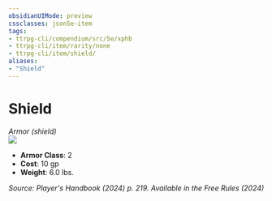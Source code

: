 ```yaml
---
obsidianUIMode: preview
cssclasses: json5e-item
tags:
- ttrpg-cli/compendium/src/5e/xphb
- ttrpg-cli/item/rarity/none
- ttrpg-cli/item/shield/
aliases: 
- "Shield"
---
```

# Shield
*Armor (shield)*  
![](3-Mechanics/CLI/items/img/shield.webp#right)

- **Armor Class**: 2
- **Cost**: 10 gp
- **Weight**: 6.0 lbs.

*Source: Player's Handbook (2024) p. 219. Available in the Free Rules (2024)*